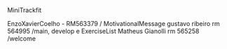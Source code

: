 MiniTrackfit

EnzoXavierCoelho - RM563379 / MotivationalMessage
gustavo ribeiro rm 564995   /main, develop e ExerciseList
Matheus Gianolli rm 565258  /welcome
